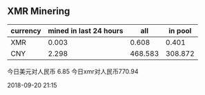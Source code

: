 ## XMR Minering

|currency|mined in last 24 hours|all|in pool|
|---|---|---|---|
|XMR|0.003|0.608|0.401|
|CNY|2.298|468.583|308.872|

今日美元对人民币 6.85	今日xmr对人民币770.94


2018-09-20 21:15